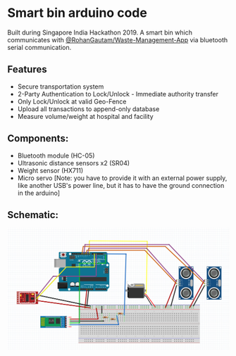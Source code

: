 # Smart bin arduino code 
Built during Singapore India Hackathon 2019. A smart bin which communicates with [@RohanGautam/Waste-Management-App](https://github.com/RohanGautam/Waste-Management-App) via bluetooth serial communication.

## Features
* Secure transportation system
* 2-Party Authentication to Lock/Unlock - Immediate authority transfer
* Only Lock/Unlock at valid Geo-Fence
* Upload all transactions to append-only database
* Measure volume/weight at hospital and facility
## Components:
* Bluetooth module (HC-05)
* Ultrasonic distance sensors x2 (SR04)
* Weight sensor (HX711)
* Micro servo [Note: you have to provide it with an external power supply, like another USB's power line, but it has to have the ground connection in the arduino]

## Schematic:
![schematic](./bluetooth-schematic.png)
